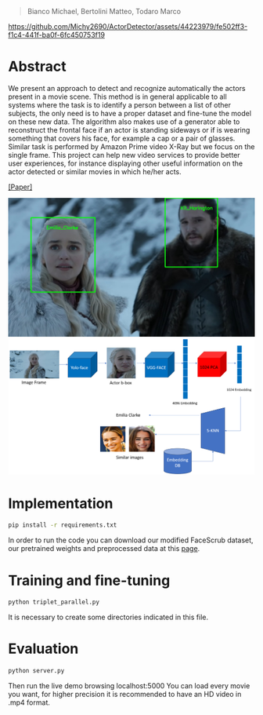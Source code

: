 > Bianco Michael, Bertolini Matteo, Todaro Marco

https://github.com/Michy2690/ActorDetector/assets/44223979/fe502ff3-f1c4-441f-ba0f-6fc450753f19


# Abstract
We present an approach to detect and recognize automatically
the actors present in a movie scene. This method is in
general applicable to all systems where the task is to identify
a person between a list of other subjects, the only need
is to have a proper dataset and fine-tune the model on these
new data. The algorithm also makes use of a generator able
to reconstruct the frontal face if an actor is standing sideways
or if is wearing something that covers his face, for example
a cap or a pair of glasses. Similar task is performed
by Amazon Prime video X-Ray but we focus on the single
frame. This project can help new video services to provide
better user experiences, for instance displaying other useful
information on the actor detected or similar movies in
which he/her acts.

[[Paper]](https://github.com/Michy2690/ActorDetector/blob/main/ACTORS%20DETECTION%20AND%20RETRIEVAL%20IN%20MOVIE%20SCENES/Actor%20recognition%20and%20retrieval%20in%20movie%20scenes.pdf)

<img src="ACTORS DETECTION AND RETRIEVAL IN MOVIE SCENES/images/results.jpg" style="zoom:60%;" />
<img src="ACTORS DETECTION AND RETRIEVAL IN MOVIE SCENES/images/schema.png" style="zoom:60%;" />

# Implementation
~~~bash
pip install -r requirements.txt
~~~
In order to run the code you can download our modified FaceScrub dataset, our pretrained weights and preprocessed data at this [page](https://drive.google.com/drive/folders/1lGaZ4XsTyZgafvOAQYsi7p1Fl1ijbljU).

# Training and fine-tuning
~~~bash
python triplet_parallel.py
~~~
It is necessary to create some directories indicated in this file. 

# Evaluation
~~~bash
python server.py
~~~
Then run the live demo browsing localhost:5000
You can load every movie you want, for higher precision it is recommended to have an HD video in .mp4 format.
